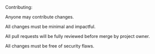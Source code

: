 Contributing:

Anyone may contribute changes.

All changes must be minimal and impactful.

All pull requests will be fully reviewed before merge by project owner.

All changes must be free of security flaws.
